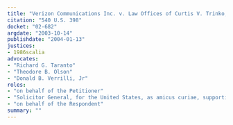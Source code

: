```yaml
---
title: "Verizon Communications Inc. v. Law Offices of Curtis V. Trinko, LLP"
citation: "540 U.S. 398"
docket: "02-682"
argdate: "2003-10-14"
publishdate: "2004-01-13"
justices:
- 1986scalia
advocates:
- "Richard G. Taranto"
- "Theodore B. Olson"
- "Donald B. Verrilli, Jr"
roles:
- "on behalf of the Petitioner"
- "Solicitor General, for the United States, as amicus curiae, supporting the Petitioner"
- "on behalf of the Respondent"
summary: ""
---
```



